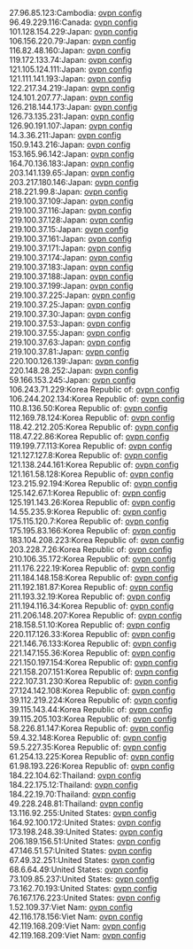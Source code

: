 27.96.85.123:Cambodia: [ovpn config](vpn/27_96_85_123.ovpn)  
96.49.229.116:Canada: [ovpn config](vpn/96_49_229_116.ovpn)  
101.128.154.229:Japan: [ovpn config](vpn/101_128_154_229.ovpn)  
106.156.220.79:Japan: [ovpn config](vpn/106_156_220_79.ovpn)  
116.82.48.160:Japan: [ovpn config](vpn/116_82_48_160.ovpn)  
119.172.133.74:Japan: [ovpn config](vpn/119_172_133_74.ovpn)  
121.105.124.111:Japan: [ovpn config](vpn/121_105_124_111.ovpn)  
121.111.141.193:Japan: [ovpn config](vpn/121_111_141_193.ovpn)  
122.217.34.219:Japan: [ovpn config](vpn/122_217_34_219.ovpn)  
124.101.207.77:Japan: [ovpn config](vpn/124_101_207_77.ovpn)  
126.218.144.173:Japan: [ovpn config](vpn/126_218_144_173.ovpn)  
126.73.135.231:Japan: [ovpn config](vpn/126_73_135_231.ovpn)  
126.90.191.107:Japan: [ovpn config](vpn/126_90_191_107.ovpn)  
14.3.36.211:Japan: [ovpn config](vpn/14_3_36_211.ovpn)  
150.9.143.216:Japan: [ovpn config](vpn/150_9_143_216.ovpn)  
153.165.96.142:Japan: [ovpn config](vpn/153_165_96_142.ovpn)  
164.70.136.183:Japan: [ovpn config](vpn/164_70_136_183.ovpn)  
203.141.139.65:Japan: [ovpn config](vpn/203_141_139_65.ovpn)  
203.217.180.146:Japan: [ovpn config](vpn/203_217_180_146.ovpn)  
218.221.99.8:Japan: [ovpn config](vpn/218_221_99_8.ovpn)  
219.100.37.109:Japan: [ovpn config](vpn/219_100_37_109.ovpn)  
219.100.37.116:Japan: [ovpn config](vpn/219_100_37_116.ovpn)  
219.100.37.128:Japan: [ovpn config](vpn/219_100_37_128.ovpn)  
219.100.37.15:Japan: [ovpn config](vpn/219_100_37_15.ovpn)  
219.100.37.161:Japan: [ovpn config](vpn/219_100_37_161.ovpn)  
219.100.37.171:Japan: [ovpn config](vpn/219_100_37_171.ovpn)  
219.100.37.174:Japan: [ovpn config](vpn/219_100_37_174.ovpn)  
219.100.37.183:Japan: [ovpn config](vpn/219_100_37_183.ovpn)  
219.100.37.188:Japan: [ovpn config](vpn/219_100_37_188.ovpn)  
219.100.37.199:Japan: [ovpn config](vpn/219_100_37_199.ovpn)  
219.100.37.225:Japan: [ovpn config](vpn/219_100_37_225.ovpn)  
219.100.37.25:Japan: [ovpn config](vpn/219_100_37_25.ovpn)  
219.100.37.30:Japan: [ovpn config](vpn/219_100_37_30.ovpn)  
219.100.37.53:Japan: [ovpn config](vpn/219_100_37_53.ovpn)  
219.100.37.55:Japan: [ovpn config](vpn/219_100_37_55.ovpn)  
219.100.37.63:Japan: [ovpn config](vpn/219_100_37_63.ovpn)  
219.100.37.81:Japan: [ovpn config](vpn/219_100_37_81.ovpn)  
220.100.126.139:Japan: [ovpn config](vpn/220_100_126_139.ovpn)  
220.148.28.252:Japan: [ovpn config](vpn/220_148_28_252.ovpn)  
59.166.153.245:Japan: [ovpn config](vpn/59_166_153_245.ovpn)  
106.243.71.229:Korea Republic of: [ovpn config](vpn/106_243_71_229.ovpn)  
106.244.202.134:Korea Republic of: [ovpn config](vpn/106_244_202_134.ovpn)  
110.8.136.50:Korea Republic of: [ovpn config](vpn/110_8_136_50.ovpn)  
112.169.78.124:Korea Republic of: [ovpn config](vpn/112_169_78_124.ovpn)  
118.42.212.205:Korea Republic of: [ovpn config](vpn/118_42_212_205.ovpn)  
118.47.22.86:Korea Republic of: [ovpn config](vpn/118_47_22_86.ovpn)  
119.199.77.113:Korea Republic of: [ovpn config](vpn/119_199_77_113.ovpn)  
121.127.127.8:Korea Republic of: [ovpn config](vpn/121_127_127_8.ovpn)  
121.138.244.161:Korea Republic of: [ovpn config](vpn/121_138_244_161.ovpn)  
121.161.58.128:Korea Republic of: [ovpn config](vpn/121_161_58_128.ovpn)  
123.215.92.194:Korea Republic of: [ovpn config](vpn/123_215_92_194.ovpn)  
125.142.67.1:Korea Republic of: [ovpn config](vpn/125_142_67_1.ovpn)  
125.191.143.26:Korea Republic of: [ovpn config](vpn/125_191_143_26.ovpn)  
14.55.235.9:Korea Republic of: [ovpn config](vpn/14_55_235_9.ovpn)  
175.115.120.7:Korea Republic of: [ovpn config](vpn/175_115_120_7.ovpn)  
175.195.83.166:Korea Republic of: [ovpn config](vpn/175_195_83_166.ovpn)  
183.104.208.223:Korea Republic of: [ovpn config](vpn/183_104_208_223.ovpn)  
203.228.7.26:Korea Republic of: [ovpn config](vpn/203_228_7_26.ovpn)  
210.106.35.172:Korea Republic of: [ovpn config](vpn/210_106_35_172.ovpn)  
211.176.222.19:Korea Republic of: [ovpn config](vpn/211_176_222_19.ovpn)  
211.184.148.158:Korea Republic of: [ovpn config](vpn/211_184_148_158.ovpn)  
211.192.181.87:Korea Republic of: [ovpn config](vpn/211_192_181_87.ovpn)  
211.193.32.19:Korea Republic of: [ovpn config](vpn/211_193_32_19.ovpn)  
211.194.116.34:Korea Republic of: [ovpn config](vpn/211_194_116_34.ovpn)  
211.206.148.207:Korea Republic of: [ovpn config](vpn/211_206_148_207.ovpn)  
218.158.51.10:Korea Republic of: [ovpn config](vpn/218_158_51_10.ovpn)  
220.117.126.33:Korea Republic of: [ovpn config](vpn/220_117_126_33.ovpn)  
221.146.76.133:Korea Republic of: [ovpn config](vpn/221_146_76_133.ovpn)  
221.147.155.36:Korea Republic of: [ovpn config](vpn/221_147_155_36.ovpn)  
221.150.197.154:Korea Republic of: [ovpn config](vpn/221_150_197_154.ovpn)  
221.158.207.151:Korea Republic of: [ovpn config](vpn/221_158_207_151.ovpn)  
222.107.31.230:Korea Republic of: [ovpn config](vpn/222_107_31_230.ovpn)  
27.124.142.108:Korea Republic of: [ovpn config](vpn/27_124_142_108.ovpn)  
39.112.219.224:Korea Republic of: [ovpn config](vpn/39_112_219_224.ovpn)  
39.115.143.44:Korea Republic of: [ovpn config](vpn/39_115_143_44.ovpn)  
39.115.205.103:Korea Republic of: [ovpn config](vpn/39_115_205_103.ovpn)  
58.226.81.147:Korea Republic of: [ovpn config](vpn/58_226_81_147.ovpn)  
59.4.32.148:Korea Republic of: [ovpn config](vpn/59_4_32_148.ovpn)  
59.5.227.35:Korea Republic of: [ovpn config](vpn/59_5_227_35.ovpn)  
61.254.13.225:Korea Republic of: [ovpn config](vpn/61_254_13_225.ovpn)  
61.98.193.226:Korea Republic of: [ovpn config](vpn/61_98_193_226.ovpn)  
184.22.104.62:Thailand: [ovpn config](vpn/184_22_104_62.ovpn)  
184.22.175.12:Thailand: [ovpn config](vpn/184_22_175_12.ovpn)  
184.22.19.70:Thailand: [ovpn config](vpn/184_22_19_70.ovpn)  
49.228.248.81:Thailand: [ovpn config](vpn/49_228_248_81.ovpn)  
13.116.92.255:United States: [ovpn config](vpn/13_116_92_255.ovpn)  
164.92.100.172:United States: [ovpn config](vpn/164_92_100_172.ovpn)  
173.198.248.39:United States: [ovpn config](vpn/173_198_248_39.ovpn)  
206.189.156.51:United States: [ovpn config](vpn/206_189_156_51.ovpn)  
47.146.51.57:United States: [ovpn config](vpn/47_146_51_57.ovpn)  
67.49.32.251:United States: [ovpn config](vpn/67_49_32_251.ovpn)  
68.6.64.49:United States: [ovpn config](vpn/68_6_64_49.ovpn)  
73.109.85.237:United States: [ovpn config](vpn/73_109_85_237.ovpn)  
73.162.70.193:United States: [ovpn config](vpn/73_162_70_193.ovpn)  
76.167.176.223:United States: [ovpn config](vpn/76_167_176_223.ovpn)  
1.52.109.37:Viet Nam: [ovpn config](vpn/1_52_109_37.ovpn)  
42.116.178.156:Viet Nam: [ovpn config](vpn/42_116_178_156.ovpn)  
42.119.168.209:Viet Nam: [ovpn config](vpn/42_119_168_209.ovpn)  
42.119.168.209:Viet Nam: [ovpn config](vpn/42_119_168_209.ovpn)  
